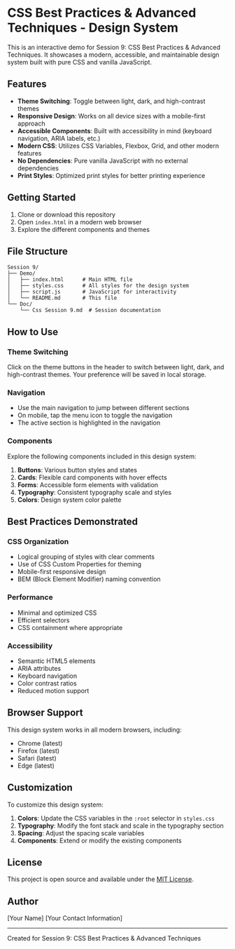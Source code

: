 # CSS Best Practices & Advanced Techniques - Design System

This is an interactive demo for Session 9: CSS Best Practices & Advanced Techniques. It showcases a modern, accessible, and maintainable design system built with pure CSS and vanilla JavaScript.

## Features

- **Theme Switching**: Toggle between light, dark, and high-contrast themes
- **Responsive Design**: Works on all device sizes with a mobile-first approach
- **Accessible Components**: Built with accessibility in mind (keyboard navigation, ARIA labels, etc.)
- **Modern CSS**: Utilizes CSS Variables, Flexbox, Grid, and other modern features
- **No Dependencies**: Pure vanilla JavaScript with no external dependencies
- **Print Styles**: Optimized print styles for better printing experience

## Getting Started

1. Clone or download this repository
2. Open `index.html` in a modern web browser
3. Explore the different components and themes

## File Structure

```
Session 9/
├── Demo/
│   ├── index.html      # Main HTML file
│   ├── styles.css      # All styles for the design system
│   ├── script.js       # JavaScript for interactivity
│   └── README.md       # This file
└── Doc/
    └── Css Session 9.md  # Session documentation
```

## How to Use

### Theme Switching
Click on the theme buttons in the header to switch between light, dark, and high-contrast themes. Your preference will be saved in local storage.

### Navigation
- Use the main navigation to jump between different sections
- On mobile, tap the menu icon to toggle the navigation
- The active section is highlighted in the navigation

### Components
Explore the following components included in this design system:
1. **Buttons**: Various button styles and states
2. **Cards**: Flexible card components with hover effects
3. **Forms**: Accessible form elements with validation
4. **Typography**: Consistent typography scale and styles
5. **Colors**: Design system color palette

## Best Practices Demonstrated

### CSS Organization
- Logical grouping of styles with clear comments
- Use of CSS Custom Properties for theming
- Mobile-first responsive design
- BEM (Block Element Modifier) naming convention

### Performance
- Minimal and optimized CSS
- Efficient selectors
- CSS containment where appropriate

### Accessibility
- Semantic HTML5 elements
- ARIA attributes
- Keyboard navigation
- Color contrast ratios
- Reduced motion support

## Browser Support

This design system works in all modern browsers, including:
- Chrome (latest)
- Firefox (latest)
- Safari (latest)
- Edge (latest)

## Customization

To customize this design system:

1. **Colors**: Update the CSS variables in the `:root` selector in `styles.css`
2. **Typography**: Modify the font stack and scale in the typography section
3. **Spacing**: Adjust the spacing scale variables
4. **Components**: Extend or modify the existing components

## License

This project is open source and available under the [MIT License](LICENSE).

## Author

[Your Name]
[Your Contact Information]

---

Created for Session 9: CSS Best Practices & Advanced Techniques
